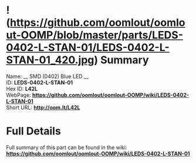 
!(https://github.com/oomlout/oomlout-OOMP/blob/master/parts/LEDS-0402-L-STAN-01/LEDS-0402-L-STAN-01_420.jpg)
Summary
=================
  
Name: __ SMD (0402) Blue LED __    
ID: __LEDS-0402-L-STAN-01__   
Hex ID: __L42L__   
WebPage: __https://github.com/oomlout/oomlout-OOMP/wiki/LEDS-0402-L-STAN-01__   
Short URL: __http://oom.lt/L42L__   

Full Details
==========================
Full summary of this part can be found in the wiki:   
__https://github.com/oomlout/oomlout-OOMP/wiki/LEDS-0402-L-STAN-01__    

